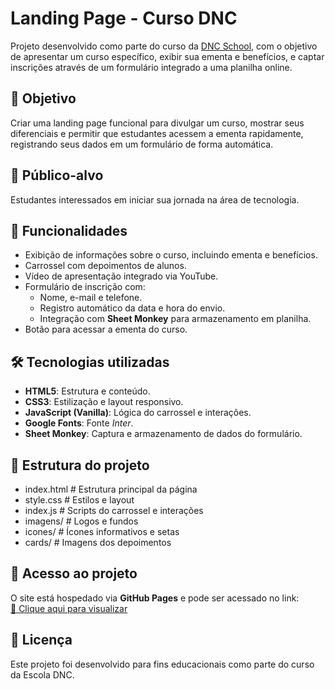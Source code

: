 # Landing Page - Curso DNC

Projeto desenvolvido como parte do curso da [DNC School](https://www.escoladnc.com.br/), com o objetivo de apresentar um curso específico, exibir sua ementa e benefícios, e captar inscrições através de um formulário integrado a uma planilha online.

## 📌 Objetivo

Criar uma landing page funcional para divulgar um curso, mostrar seus diferenciais e permitir que estudantes acessem a ementa rapidamente, registrando seus dados em um formulário de forma automática.

## 🎯 Público-alvo

Estudantes interessados em iniciar sua jornada na área de tecnologia.

## 🚀 Funcionalidades

- Exibição de informações sobre o curso, incluindo ementa e benefícios.
- Carrossel com depoimentos de alunos.
- Vídeo de apresentação integrado via YouTube.
- Formulário de inscrição com:
  - Nome, e-mail e telefone.
  - Registro automático da data e hora do envio.
  - Integração com **Sheet Monkey** para armazenamento em planilha.
- Botão para acessar a ementa do curso.

## 🛠 Tecnologias utilizadas

- **HTML5**: Estrutura e conteúdo.
- **CSS3**: Estilização e layout responsivo.
- **JavaScript (Vanilla)**: Lógica do carrossel e interações.
- **Google Fonts**: Fonte *Inter*.
- **Sheet Monkey**: Captura e armazenamento de dados do formulário.

## 📂 Estrutura do projeto
- index.html # Estrutura principal da página
- style.css # Estilos e layout
- index.js # Scripts do carrossel e interações
- imagens/ # Logos e fundos
- icones/ # Ícones informativos e setas
- cards/ # Imagens dos depoimentos


## 🔗 Acesso ao projeto

O site está hospedado via **GitHub Pages** e pode ser acessado no link:  
[🔗 Clique aqui para visualizar](https://dnclanding.netlify.app/)


## 📄 Licença

Este projeto foi desenvolvido para fins educacionais como parte do curso da Escola DNC.
